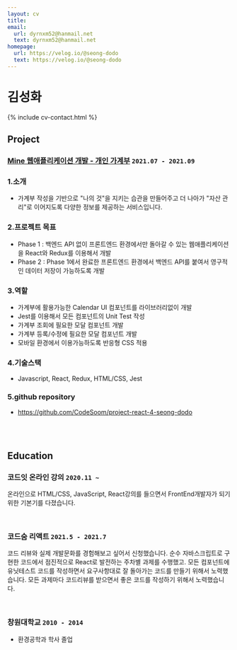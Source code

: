```yaml
---
layout: cv
title: 
email:
  url: dyrnxm52@hanmail.net
  text: dyrnxm52@hanmail.net
homepage:
  url: https://velog.io/@seong-dodo
  text: https://velog.io/@seong-dodo
---
```


# 김성화

<!--
include contact information from the front matter
Supported arguments:
    - homepage: url, text
    - phone
    - email
-->

{% include cv-contact.html %}



## Project

### [**Mine 웹애플리케이션 개발 - 개인 가계부**](https://github.com/CodeSoom/project-react-4-seong-dodo) `2021.07 - 2021.09`

### 1.소개
  
- 가계부 작성을 기반으로 "나의 것"을 지키는 습관을 만들어주고 더 나아가 "자산 관리"로 이어지도록 다양한 정보를 제공하는 서비스입니다.

### 2.프로젝트 목표
  
- Phase 1 : 백엔드 API 없이 프론트엔드 환경에서만 돌아갈 수 있는 웹애플리케이션을 React와 Redux를 이용해서 개발
- Phase 2 : Phase 1에서 완료한 프론트엔드 환경에서 백엔드 API를 붙여서 영구적인 데이터 저장이 가능하도록 개발
   
### 3.역할
 
- 가계부에 활용가능한 Calendar UI 컴포넌트를 라이브러리없이 개발
- Jest를 이용해서 모든 컴포넌트의 Unit Test 작성
- 가계부 조회에 필요한 모달 컴포넌트 개발
- 가계부 등록/수정에 필요한 모달 컴포넌트 개발
- 모바일 환경에서 이용가능하도록 반응형 CSS 적용
  
### 4.기술스택

- Javascript, React, Redux, HTML/CSS, Jest

### 5.github repository

- https://github.com/CodeSoom/project-react-4-seong-dodo


<br>
<br>



## Education



### **코드잇 온라인 강의** `2020.11 ~ `

온라인으로 HTML/CSS, JavaScript, React강의를 들으면서 FrontEnd개발자가 되기 위한 기본기를 다졌습니다.


<br>



### **코드숨 리액트** `2021.5 - 2021.7`

코드 리뷰와 실제 개발문화를 경험해보고 싶어서 신청했습니다. 순수 자바스크립트로 구현한 코드에서 점진적으로 React로 발전하는 주차별 과제를 수행했고. 모든 컴포넌트에 유닛테스트 코드를 작성하면서 요구사항대로 잘 돌아가는 코드를 만들기 위해서 노력했습니다. 모든 과제마다 코드리뷰를 받으면서 좋은 코드를 작성하기 위해서 노력했습니다.

<br>


### **창원대학교** `2010 - 2014`

- 환경공학과 학사 졸업



<!-- ### Footer

Last updated: May 2013 -->
